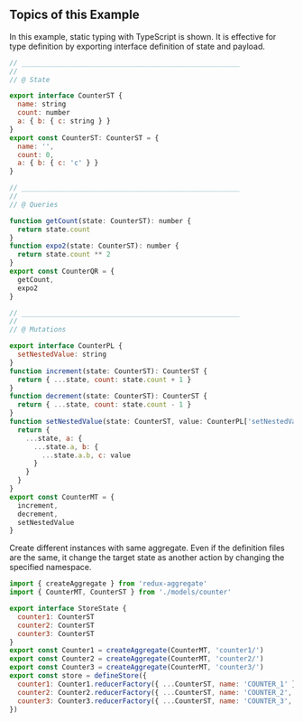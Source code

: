 ## Topics of this Example

In this example, static typing with TypeScript is shown.
It is effective for type definition by exporting interface definition of state and payload.

```javascript
// ______________________________________________________
//
// @ State

export interface CounterST {
  name: string
  count: number
  a: { b: { c: string } }
}
export const CounterST: CounterST = {
  name: '',
  count: 0,
  a: { b: { c: 'c' } }
}

// ______________________________________________________
//
// @ Queries

function getCount(state: CounterST): number {
  return state.count
}
function expo2(state: CounterST): number {
  return state.count ** 2
}
export const CounterQR = {
  getCount,
  expo2
}

// ______________________________________________________
//
// @ Mutations

export interface CounterPL {
  setNestedValue: string
}
function increment(state: CounterST): CounterST {
  return { ...state, count: state.count + 1 }
}
function decrement(state: CounterST): CounterST {
  return { ...state, count: state.count - 1 }
}
function setNestedValue(state: CounterST, value: CounterPL['setNestedValue']): CounterST {
  return {
    ...state, a: {
      ...state.a, b: {
        ...state.a.b, c: value
      }
    }
  }
}
export const CounterMT = {
  increment,
  decrement,
  setNestedValue
}

```

Create different instances with same aggregate.
Even if the definition files are the same, it change the target state as another action by changing the specified namespace.

```javascript
import { createAggregate } from 'redux-aggregate'
import { CounterMT, CounterST } from './models/counter'

export interface StoreState {
  counter1: CounterST
  counter2: CounterST
  counter3: CounterST
}
export const Counter1 = createAggregate(CounterMT, 'counter1/')
export const Counter2 = createAggregate(CounterMT, 'counter2/')
export const Counter3 = createAggregate(CounterMT, 'counter3/')
export const store = defineStore({
  counter1: Counter1.reducerFactory({ ...CounterST, name: 'COUNTER_1' }),
  counter2: Counter2.reducerFactory({ ...CounterST, name: 'COUNTER_2', count: 10 }),
  counter3: Counter3.reducerFactory({ ...CounterST, name: 'COUNTER_3', count: 100 })
})
```